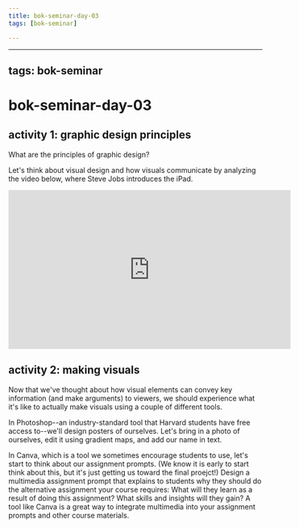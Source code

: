 ```yaml
---
title: bok-seminar-day-03
tags: [bok-seminar]

---
```


---
tags: bok-seminar
---

# bok-seminar-day-03

## activity 1: graphic design principles

What are the principles of graphic design? 

Let's think about visual design and how visuals communicate by analyzing the video below, where Steve Jobs introduces the iPad.

<iframe width="560" height="315" src="https://www.youtube.com/embed/Ndnmtz8-S5I" title="YouTube video player" frameborder="0" allow="accelerometer; autoplay; clipboard-write; encrypted-media; gyroscope; picture-in-picture" allowfullscreen></iframe>

## activity 2: making visuals
Now that we've thought about how visual elements can convey key information (and make arguments) to viewers, we should experience what it's like to actually make visuals using a couple of different tools.

In Photoshop--an industry-standard tool that Harvard students have free access to--we'll design posters of ourselves. Let's bring in a photo of ourselves, edit it using gradient maps, and add our name in text.


In Canva, which is a tool we sometimes encourage students to use, let's start to think about our assignment prompts. (We know it is early to start think about this, but it's just getting us toward the final proejct!) Design a multimedia assignment prompt that explains to students why they should do the alternative assignment your course requires: What will they learn as a result of doing this assignment? What skills and insights will they gain? A tool like Canva is a great way to integrate multimedia into your assignment prompts and other course materials.
